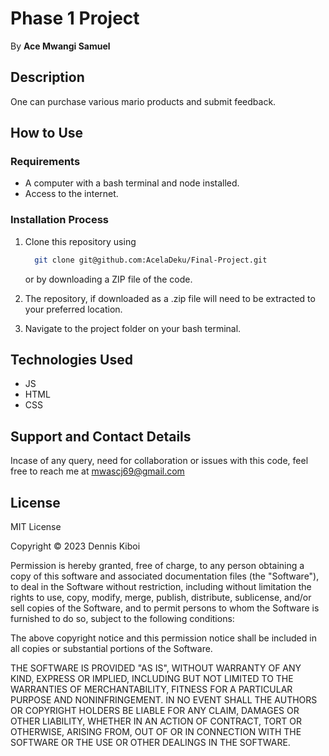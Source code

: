 # Phase 1 Project

By **Ace Mwangi Samuel**

## Description

One can purchase various mario products and submit feedback.

## How to Use

### Requirements

* A computer with a bash terminal and node installed.
* Access to the internet.

### Installation Process

1. Clone this repository using

    ```bash
      git clone git@github.com:AcelaDeku/Final-Project.git
    ```

    or by downloading a ZIP file of the code.
  
2. The repository, if downloaded as a .zip file will need to be extracted to your preferred location.

3. Navigate to the project folder on your bash terminal.

## Technologies Used

* JS
* HTML
* CSS

## Support and Contact Details

Incase of any query, need for collaboration or issues with this code, feel free to reach me at
<mwascj69@gmail.com>

## License

MIT License

Copyright &copy; 2023 Dennis Kiboi

Permission is hereby granted, free of charge, to any person obtaining a copy of this software and associated documentation files (the "Software"), to deal in the Software without restriction, including without limitation the rights to use, copy, modify, merge, publish, distribute, sublicense, and/or sell copies of the Software, and to permit persons to whom the Software is furnished to do so, subject to the following conditions:

The above copyright notice and this permission notice shall be included in all copies or substantial portions of the Software.

THE SOFTWARE IS PROVIDED "AS IS", WITHOUT WARRANTY OF ANY KIND, EXPRESS OR IMPLIED, INCLUDING BUT NOT LIMITED TO THE WARRANTIES OF MERCHANTABILITY, FITNESS FOR A PARTICULAR PURPOSE AND NONINFRINGEMENT. IN NO EVENT SHALL THE AUTHORS OR COPYRIGHT HOLDERS BE LIABLE FOR ANY CLAIM, DAMAGES OR OTHER LIABILITY, WHETHER IN AN ACTION OF CONTRACT, TORT OR OTHERWISE, ARISING FROM, OUT OF OR IN CONNECTION WITH THE SOFTWARE OR THE USE OR OTHER DEALINGS IN THE SOFTWARE.

